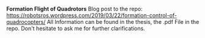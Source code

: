 **Formation Flight of Quadrotors**
Blog post to the repo: https://robotsros.wordpress.com/2019/03/22/formation-control-of-quadrocopters/
All Information can be found in the thesis, the .pdf File in the repo. Don't hesitate to ask me for further clarifications.

